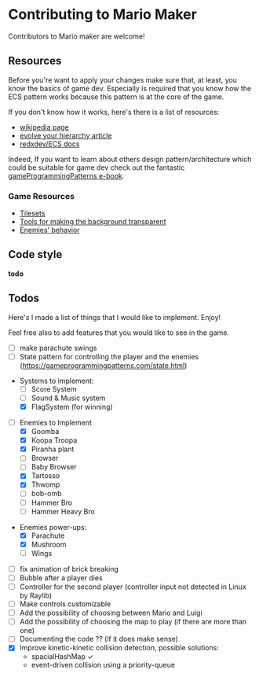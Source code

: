 # Contributing to Mario Maker

Contributors to Mario maker are welcome!

## Resources

Before you're want to apply your changes make sure that, at least,
you know the basics of game dev. Especially is required that you know how 
the ECS pattern works because this pattern is at the core of the game.

If you don't know how it works, here's there is a list of resources:

- [wikipedia page](https://en.wikipedia.org/wiki/Entity_component_system)
- [evolve your hierarchy article](http://cowboyprogramming.com/2007/01/05/evolve-your-heirachy/)
- [redxdev/ECS docs](https://github.com/redxdev/ECS)

Indeed, If you want to learn about others design pattern/architecture which could be suitable for 
game dev check out the fantastic [gameProgrammingPatterns e-book](https://gameprogrammingpatterns.com/contents.html).

### Game Resources

- [Tilesets](https://www.spriters-resource.com/nintendo_switch/supermariomaker2/)
- [Tools for making the background transparent](https://www.photopea.com/)
- [Enemies' behavior](https://supermariomaker2.fandom.com/wiki/Category:Enemies)

## Code style

**todo**

## Todos

Here's I made a list of things that I would like to implement. Enjoy!

Feel free also to add features that you would like to see in the game.

- [ ] make parachute swings
- [ ] State pattern for controlling the player and the enemies (https://gameprogrammingpatterns.com/state.html)
- Systems to implement: 
  - [ ] Score System
  - [ ] Sound & Music system
  - [x] FlagSystem (for winning)
- [ ] Enemies to Implement
    - [x] Goomba
    - [x] Koopa Troopa
    - [x] Piranha plant
    - [ ] Browser
    - [ ] Baby Browser
    - [x] Tartosso
    - [x] Thwomp
    - [ ] bob-omb
    - [ ] Hammer Bro
    - [ ] Hammer Heavy Bro
- Enemies power-ups:
  - [x] Parachute
  - [x] Mushroom
  - [ ] Wings 
- [ ] fix animation of brick breaking
- [ ] Bubble after a player dies
- [ ] Controller for the second player (controller input not detected in Linux by Raylib)
- [ ] Make controls customizable
- [ ] Add the possibility of choosing between Mario and Luigi
- [ ] Add the possibility of choosing the map to play (if there are more than one)
- [ ] Documenting the code ?? (if it does make sense)
- [x] Improve kinetic-kinetic collision detection, possible solutions:
    - spacialHashMap ✓
    - event-driven collision using a priority-queue
